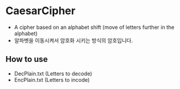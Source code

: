 # CaesarCipher
- A cipher based on an alphabet shift (move of letters further in the alphabet)
- 알파벳을 이동시켜서 암호화 시키는 방식의 암호입니다.

## How to use
- DecPlain.txt (Letters to decode)
- EncPlain.txt (Letters to incode)
